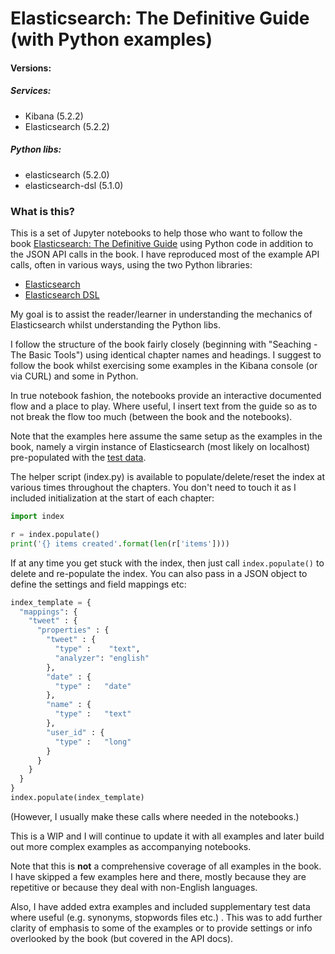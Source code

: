 # Elasticsearch: The Definitive Guide (with Python examples) #

#### Versions: ####

##### Services:
* Kibana (5.2.2)
* Elasticsearch (5.2.2)

##### Python libs:
* elasticsearch (5.2.0)
* elasticsearch-dsl (5.1.0)

### What is this?

This is a set of Jupyter notebooks to help those who want to follow the book [Elasticsearch: The Definitive Guide](https://www.elastic.co/guide/en/elasticsearch/guide/master/index.html) using Python code in addition to the JSON API calls in the book. I have reproduced most of the example API calls, often in various ways, using the two Python libraries:

* [Elasticsearch](http://elasticsearch-py.readthedocs.io/en/master/index.html)
* [Elasticsearch DSL](http://elasticsearch-dsl.readthedocs.io/en/latest/index.html)

My goal is to assist the reader/learner in understanding the mechanics of Elasticsearch whilst understanding the Python libs.

I follow the structure of the book fairly closely (beginning with "Seaching - The Basic Tools") using identical chapter names and headings. I suggest to follow the book whilst exercising some examples in the Kibana console (or via CURL) and some in Python.

In true notebook fashion, the notebooks provide an interactive documented flow and a place to play. Where useful, I insert text from the guide so as to not break the flow too much (between the book and the notebooks).

Note that the examples here assume the same setup as the examples in the book, namely a virgin instance of Elasticsearch (most likely on localhost) pre-populated with the [test data](https://github.com/pgolding/elasticsearch/blob/master/examples.json).

The helper script (index.py) is available to populate/delete/reset the index at various times throughout the chapters. You don't need to touch it as I included initialization at the start of each chapter:

```python
import index

r = index.populate()
print('{} items created'.format(len(r['items'])))
```

If at any time you get stuck with the index, then just call ```index.populate()``` to delete and re-populate the index. You can also pass in a JSON object to define the settings and field mappings etc:

```python
index_template = {
  "mappings": {
    "tweet" : {
      "properties" : {
        "tweet" : {
          "type" :    "text",
          "analyzer": "english"
        },
        "date" : {
          "type" :   "date"
        },
        "name" : {
          "type" :   "text"
        },
        "user_id" : {
          "type" :   "long"
        }
      }
    }
  }
}
index.populate(index_template)
```

(However, I usually make these calls where needed in the notebooks.)

This is a WIP and I will continue to update it with all examples and later build out more complex examples as accompanying notebooks.

Note that this is **not** a comprehensive coverage of all examples in the book. I have skipped a few examples here and there, mostly because they are repetitive or because they deal with non-English languages.

Also, I have added extra examples and included supplementary test data where useful (e.g. synonyms, stopwords files etc.) . This was to add further clarity of emphasis to some of the examples or to provide settings or info overlooked by the book (but covered in the API docs).